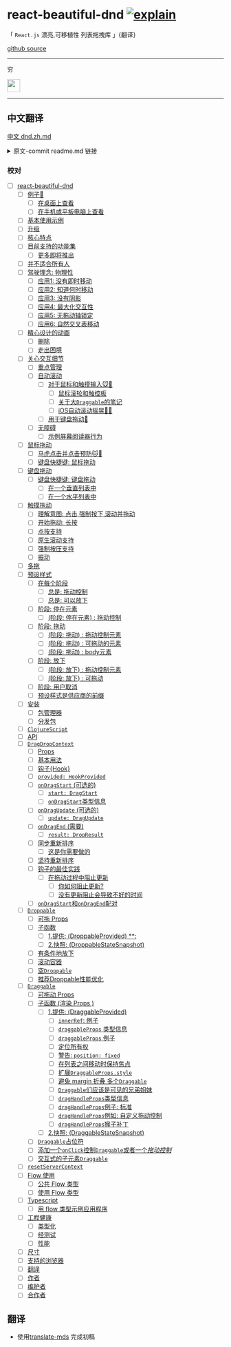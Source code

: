 # react-beautiful-dnd [![explain](http://llever.com/explain.svg)](https://github.com/chinanf-boy/Source-Explain)

「 `React.js` 漂亮,可移植性 列表拖拽库 」{翻译}

[github source](https://github.com/atlassian/react-beautiful-dnd)

---

穷

<a href="https://patreon.com/yobrave">
<img src="https://c5.patreon.com/external/logo/become_a_patron_button@2x.png" height="30">
</a>

---

## 中文翻译

[中文 dnd.zh.md](./dnd.zh.md)

<details>

<summary> 原文-commit readme.md 链接 </summary>

https://github.com/atlassian/react-beautiful-dnd/blob/cea1a62c0011f8560edf7935dc06cdfa71d51110/README.md

</details>

### 校对

- [ ] [react-beautiful-dnd](./dnd.zh.md#react-beautiful-dnd)
  - [ ] [例子🎉](./dnd.zh.md#%E4%BE%8B%E5%AD%90)
    - [ ] [在桌面上查看](./dnd.zh.md#%E5%9C%A8%E6%A1%8C%E9%9D%A2%E4%B8%8A%E6%9F%A5%E7%9C%8B)
    - [ ] [在手机或平板电脑上查看](./dnd.zh.md#%E5%9C%A8%E6%89%8B%E6%9C%BA%E6%88%96%E5%B9%B3%E6%9D%BF%E7%94%B5%E8%84%91%E4%B8%8A%E6%9F%A5%E7%9C%8B)
  - [ ] [基本使用示例](./dnd.zh.md#%E5%9F%BA%E6%9C%AC%E4%BD%BF%E7%94%A8%E7%A4%BA%E4%BE%8B)
  - [ ] [升级](./dnd.zh.md#%E5%8D%87%E7%BA%A7)
  - [ ] [核心特点](./dnd.zh.md#%E6%A0%B8%E5%BF%83%E7%89%B9%E7%82%B9)
  - [ ] [目前支持的功能集](./dnd.zh.md#%E7%9B%AE%E5%89%8D%E6%94%AF%E6%8C%81%E7%9A%84%E5%8A%9F%E8%83%BD%E9%9B%86)
    - [ ] [更多即将推出](./dnd.zh.md#%E6%9B%B4%E5%A4%9A%E5%8D%B3%E5%B0%86%E6%8E%A8%E5%87%BA)
  - [ ] [并不适合所有人](./dnd.zh.md#%E5%B9%B6%E4%B8%8D%E9%80%82%E5%90%88%E6%89%80%E6%9C%89%E4%BA%BA)
  - [ ] [驾驶理念: 物理性](./dnd.zh.md#%E9%A9%BE%E9%A9%B6%E7%90%86%E5%BF%B5-%E7%89%A9%E7%90%86%E6%80%A7)
    - [ ] [应用1: 没有即时移动](./dnd.zh.md#%E5%BA%94%E7%94%A81-%E6%B2%A1%E6%9C%89%E5%8D%B3%E6%97%B6%E7%A7%BB%E5%8A%A8)
    - [ ] [应用2: 知道何时移动](./dnd.zh.md#%E5%BA%94%E7%94%A82-%E7%9F%A5%E9%81%93%E4%BD%95%E6%97%B6%E7%A7%BB%E5%8A%A8)
    - [ ] [应用3: 没有阴影](./dnd.zh.md#%E5%BA%94%E7%94%A83-%E6%B2%A1%E6%9C%89%E9%98%B4%E5%BD%B1)
    - [ ] [应用4: 最大化交互性](./dnd.zh.md#%E5%BA%94%E7%94%A84-%E6%9C%80%E5%A4%A7%E5%8C%96%E4%BA%A4%E4%BA%92%E6%80%A7)
    - [ ] [应用5: 无拖动轴锁定](./dnd.zh.md#%E5%BA%94%E7%94%A85-%E6%97%A0%E6%8B%96%E5%8A%A8%E8%BD%B4%E9%94%81%E5%AE%9A)
    - [ ] [应用6: 自然交叉表移动](./dnd.zh.md#%E5%BA%94%E7%94%A86-%E8%87%AA%E7%84%B6%E4%BA%A4%E5%8F%89%E8%A1%A8%E7%A7%BB%E5%8A%A8)
  - [ ] [精心设计的动画](./dnd.zh.md#%E7%B2%BE%E5%BF%83%E8%AE%BE%E8%AE%A1%E7%9A%84%E5%8A%A8%E7%94%BB)
    - [ ] [删除](./dnd.zh.md#%E5%88%A0%E9%99%A4)
    - [ ] [走出困境](./dnd.zh.md#%E8%B5%B0%E5%87%BA%E5%9B%B0%E5%A2%83)
  - [ ] [关心交互细节](./dnd.zh.md#%E5%85%B3%E5%BF%83%E4%BA%A4%E4%BA%92%E7%BB%86%E8%8A%82)
    - [ ] [重点管理](./dnd.zh.md#%E9%87%8D%E7%82%B9%E7%AE%A1%E7%90%86)
    - [ ] [自动滚动](./dnd.zh.md#%E8%87%AA%E5%8A%A8%E6%BB%9A%E5%8A%A8)
      - [ ] [对于鼠标和触摸输入🐭📱](./dnd.zh.md#%E5%AF%B9%E4%BA%8E%E9%BC%A0%E6%A0%87%E5%92%8C%E8%A7%A6%E6%91%B8%E8%BE%93%E5%85%A5)
        - [ ] [鼠标滚轮和触控板](./dnd.zh.md#%E9%BC%A0%E6%A0%87%E6%BB%9A%E8%BD%AE%E5%92%8C%E8%A7%A6%E6%8E%A7%E6%9D%BF)
        - [ ] [关于大`Draggable`的笔记](./dnd.zh.md#%E5%85%B3%E4%BA%8E%E5%A4%A7draggable%E7%9A%84%E7%AC%94%E8%AE%B0)
        - [ ] [iOS自动滚动摇晃📱🤕](./dnd.zh.md#ios%E8%87%AA%E5%8A%A8%E6%BB%9A%E5%8A%A8%E6%91%87%E6%99%83)
      - [ ] [用于键盘拖动🎹](./dnd.zh.md#%E7%94%A8%E4%BA%8E%E9%94%AE%E7%9B%98%E6%8B%96%E5%8A%A8)
    - [ ] [无障碍](./dnd.zh.md#%E6%97%A0%E9%9A%9C%E7%A2%8D)
      - [ ] [示例屏幕阅读器行为](./dnd.zh.md#%E7%A4%BA%E4%BE%8B%E5%B1%8F%E5%B9%95%E9%98%85%E8%AF%BB%E5%99%A8%E8%A1%8C%E4%B8%BA)
  - [ ] [鼠标拖动](./dnd.zh.md#%E9%BC%A0%E6%A0%87%E6%8B%96%E5%8A%A8)
    - [ ] [马虎点击并点击预防🐱🎁](./dnd.zh.md#%E9%A9%AC%E8%99%8E%E7%82%B9%E5%87%BB%E5%B9%B6%E7%82%B9%E5%87%BB%E9%A2%84%E9%98%B2)
    - [ ] [键盘快捷键: 鼠标拖动](./dnd.zh.md#%E9%94%AE%E7%9B%98%E5%BF%AB%E6%8D%B7%E9%94%AE-%E9%BC%A0%E6%A0%87%E6%8B%96%E5%8A%A8)
  - [ ] [键盘拖动](./dnd.zh.md#%E9%94%AE%E7%9B%98%E6%8B%96%E5%8A%A8)
    - [ ] [键盘快捷键: 键盘拖动](./dnd.zh.md#%E9%94%AE%E7%9B%98%E5%BF%AB%E6%8D%B7%E9%94%AE-%E9%94%AE%E7%9B%98%E6%8B%96%E5%8A%A8)
      - [ ] [在一个垂直列表中](./dnd.zh.md#%E5%9C%A8%E4%B8%80%E4%B8%AA%E5%9E%82%E7%9B%B4%E5%88%97%E8%A1%A8%E4%B8%AD)
      - [ ] [在一个水平列表中](./dnd.zh.md#%E5%9C%A8%E4%B8%80%E4%B8%AA%E6%B0%B4%E5%B9%B3%E5%88%97%E8%A1%A8%E4%B8%AD)
  - [ ] [触摸拖动](./dnd.zh.md#%E8%A7%A6%E6%91%B8%E6%8B%96%E5%8A%A8)
    - [ ] [理解意图: 点击,强制按下,滚动并拖动](./dnd.zh.md#%E7%90%86%E8%A7%A3%E6%84%8F%E5%9B%BE-%E7%82%B9%E5%87%BB%E5%BC%BA%E5%88%B6%E6%8C%89%E4%B8%8B%E6%BB%9A%E5%8A%A8%E5%B9%B6%E6%8B%96%E5%8A%A8)
    - [ ] [开始拖动: 长按](./dnd.zh.md#%E5%BC%80%E5%A7%8B%E6%8B%96%E5%8A%A8-%E9%95%BF%E6%8C%89)
    - [ ] [点按支持](./dnd.zh.md#%E7%82%B9%E6%8C%89%E6%94%AF%E6%8C%81)
    - [ ] [原生滚动支持](./dnd.zh.md#%E5%8E%9F%E7%94%9F%E6%BB%9A%E5%8A%A8%E6%94%AF%E6%8C%81)
    - [ ] [强制按压支持](./dnd.zh.md#%E5%BC%BA%E5%88%B6%E6%8C%89%E5%8E%8B%E6%94%AF%E6%8C%81)
    - [ ] [振动](./dnd.zh.md#%E6%8C%AF%E5%8A%A8)
  - [ ] [多拖](./dnd.zh.md#%E5%A4%9A%E6%8B%96)
  - [ ] [预设样式](./dnd.zh.md#%E9%A2%84%E8%AE%BE%E6%A0%B7%E5%BC%8F)
    - [ ] [在每个阶段](./dnd.zh.md#%E5%9C%A8%E6%AF%8F%E4%B8%AA%E9%98%B6%E6%AE%B5)
      - [ ] [总是: 拖动控制](./dnd.zh.md#%E6%80%BB%E6%98%AF-%E6%8B%96%E5%8A%A8%E6%8E%A7%E5%88%B6)
      - [ ] [总是: 可以放下](./dnd.zh.md#%E6%80%BB%E6%98%AF-%E5%8F%AF%E4%BB%A5%E6%94%BE%E4%B8%8B)
    - [ ] [阶段: 停在元素](./dnd.zh.md#%E9%98%B6%E6%AE%B5-%E5%81%9C%E5%9C%A8%E5%85%83%E7%B4%A0)
      - [ ] [(阶段: 停在元素) : 拖动控制](./dnd.zh.md#%E9%98%B6%E6%AE%B5-%E5%81%9C%E5%9C%A8%E5%85%83%E7%B4%A0--%E6%8B%96%E5%8A%A8%E6%8E%A7%E5%88%B6)
    - [ ] [阶段: 拖动](./dnd.zh.md#%E9%98%B6%E6%AE%B5-%E6%8B%96%E5%8A%A8)
      - [ ] [(阶段: 拖动) : 拖动控制元素](./dnd.zh.md#%E9%98%B6%E6%AE%B5-%E6%8B%96%E5%8A%A8--%E6%8B%96%E5%8A%A8%E6%8E%A7%E5%88%B6%E5%85%83%E7%B4%A0)
      - [ ] [(阶段: 拖动) : 可拖动的元素](./dnd.zh.md#%E9%98%B6%E6%AE%B5-%E6%8B%96%E5%8A%A8--%E5%8F%AF%E6%8B%96%E5%8A%A8%E7%9A%84%E5%85%83%E7%B4%A0)
      - [ ] [(阶段: 拖动) : body元素](./dnd.zh.md#%E9%98%B6%E6%AE%B5-%E6%8B%96%E5%8A%A8--body%E5%85%83%E7%B4%A0)
    - [ ] [阶段: 放下](./dnd.zh.md#%E9%98%B6%E6%AE%B5-%E6%94%BE%E4%B8%8B)
      - [ ] [(阶段: 放下) : 拖动控制元素](./dnd.zh.md#%E9%98%B6%E6%AE%B5-%E6%94%BE%E4%B8%8B--%E6%8B%96%E5%8A%A8%E6%8E%A7%E5%88%B6%E5%85%83%E7%B4%A0)
      - [ ] [(阶段: 放下) : 可拖动](./dnd.zh.md#%E9%98%B6%E6%AE%B5-%E6%94%BE%E4%B8%8B--%E5%8F%AF%E6%8B%96%E5%8A%A8)
    - [ ] [阶段: 用户取消](./dnd.zh.md#%E9%98%B6%E6%AE%B5-%E7%94%A8%E6%88%B7%E5%8F%96%E6%B6%88)
    - [ ] [预设样式是供应商的前缀](./dnd.zh.md#%E9%A2%84%E8%AE%BE%E6%A0%B7%E5%BC%8F%E6%98%AF%E4%BE%9B%E5%BA%94%E5%95%86%E7%9A%84%E5%89%8D%E7%BC%80)
  - [ ] [安装](./dnd.zh.md#%E5%AE%89%E8%A3%85)
    - [ ] [包管理器](./dnd.zh.md#%E5%8C%85%E7%AE%A1%E7%90%86%E5%99%A8)
    - [ ] [分发包](./dnd.zh.md#%E5%88%86%E5%8F%91%E5%8C%85)
  - [ ] [`ClojureScript`](./dnd.zh.md#clojurescript)
  - [ ] [API](./dnd.zh.md#api)
  - [ ] [`DragDropContext`](./dnd.zh.md#dragdropcontext)
    - [ ] [Props](./dnd.zh.md#props)
    - [ ] [基本用法](./dnd.zh.md#%E5%9F%BA%E6%9C%AC%E7%94%A8%E6%B3%95)
    - [ ] [钩子{Hook}](./dnd.zh.md#%E9%92%A9%E5%AD%90hook)
    - [ ] [`provided: HookProvided`](./dnd.zh.md#provided-hookprovided)
    - [ ] [`onDragStart` (可选的)](./dnd.zh.md#ondragstart-%E5%8F%AF%E9%80%89%E7%9A%84)
      - [ ] [`start: DragStart`](./dnd.zh.md#start-dragstart)
      - [ ] [`onDragStart`类型信息](./dnd.zh.md#ondragstart%E7%B1%BB%E5%9E%8B%E4%BF%A1%E6%81%AF)
    - [ ] [`onDragUpdate` (可选的)](./dnd.zh.md#ondragupdate-%E5%8F%AF%E9%80%89%E7%9A%84)
      - [ ] [`update: DragUpdate`](./dnd.zh.md#update-dragupdate)
    - [ ] [`onDragEnd` (需要)](./dnd.zh.md#ondragend-%E9%9C%80%E8%A6%81)
      - [ ] [`result: DropResult`](./dnd.zh.md#result-dropresult)
    - [ ] [同步重新排序](./dnd.zh.md#%E5%90%8C%E6%AD%A5%E9%87%8D%E6%96%B0%E6%8E%92%E5%BA%8F)
      - [ ] [这是你需要做的](./dnd.zh.md#%E8%BF%99%E6%98%AF%E4%BD%A0%E9%9C%80%E8%A6%81%E5%81%9A%E7%9A%84)
    - [ ] [坚持重新排序](./dnd.zh.md#%E5%9D%9A%E6%8C%81%E9%87%8D%E6%96%B0%E6%8E%92%E5%BA%8F)
    - [ ] [钩子的最佳实践](./dnd.zh.md#%E9%92%A9%E5%AD%90%E7%9A%84%E6%9C%80%E4%BD%B3%E5%AE%9E%E8%B7%B5)
      - [ ] [在拖动过程中阻止更新](./dnd.zh.md#%E5%9C%A8%E6%8B%96%E5%8A%A8%E8%BF%87%E7%A8%8B%E4%B8%AD%E9%98%BB%E6%AD%A2%E6%9B%B4%E6%96%B0)
        - [ ] [你如何阻止更新?](./dnd.zh.md#%E4%BD%A0%E5%A6%82%E4%BD%95%E9%98%BB%E6%AD%A2%E6%9B%B4%E6%96%B0)
        - [ ] [没有更新阻止会导致不好的时间](./dnd.zh.md#%E6%B2%A1%E6%9C%89%E6%9B%B4%E6%96%B0%E9%98%BB%E6%AD%A2%E4%BC%9A%E5%AF%BC%E8%87%B4%E4%B8%8D%E5%A5%BD%E7%9A%84%E6%97%B6%E9%97%B4)
    - [ ] [`onDragStart`和`onDragEnd`配对](./dnd.zh.md#ondragstart%E5%92%8Condragend%E9%85%8D%E5%AF%B9)
  - [ ] [`Droppable`](./dnd.zh.md#droppable)
    - [ ] [可拖 Props](./dnd.zh.md#%E5%8F%AF%E6%8B%96-props)
    - [ ] [子函数](./dnd.zh.md#%E5%AD%90%E5%87%BD%E6%95%B0)
      - [ ] [1.提供:  (DroppableProvided) \*\*:](./dnd.zh.md#1%E6%8F%90%E4%BE%9B--droppableprovided-%5C%5C)
      - [ ] [2.快照:  (DroppableStateSnapshot)](./dnd.zh.md#2%E5%BF%AB%E7%85%A7--droppablestatesnapshot)
    - [ ] [有条件地放下](./dnd.zh.md#%E6%9C%89%E6%9D%A1%E4%BB%B6%E5%9C%B0%E6%94%BE%E4%B8%8B)
    - [ ] [滚动容器](./dnd.zh.md#%E6%BB%9A%E5%8A%A8%E5%AE%B9%E5%99%A8)
    - [ ] [空`Droppable`](./dnd.zh.md#%E7%A9%BAdroppable)
    - [ ] [推荐Droppable性能优化](./dnd.zh.md#%E6%8E%A8%E8%8D%90droppable%E6%80%A7%E8%83%BD%E4%BC%98%E5%8C%96)
  - [ ] [`Draggable`](./dnd.zh.md#draggable)
    - [ ] [可拖动 Props](./dnd.zh.md#%E5%8F%AF%E6%8B%96%E5%8A%A8-props)
    - [ ] [子函数 (渲染 Props )](./dnd.zh.md#%E5%AD%90%E5%87%BD%E6%95%B0-%E6%B8%B2%E6%9F%93-props-)
      - [ ] [1.提供:  (DraggableProvided)](./dnd.zh.md#1%E6%8F%90%E4%BE%9B--draggableprovided)
        - [ ] [`innerRef`: 例子](./dnd.zh.md#innerref-%E4%BE%8B%E5%AD%90)
        - [ ] [`draggableProps` 类型信息](./dnd.zh.md#draggableprops-%E7%B1%BB%E5%9E%8B%E4%BF%A1%E6%81%AF)
        - [ ] [`draggableProps` 例子](./dnd.zh.md#draggableprops-%E4%BE%8B%E5%AD%90)
        - [ ] [定位所有权](./dnd.zh.md#%E5%AE%9A%E4%BD%8D%E6%89%80%E6%9C%89%E6%9D%83)
        - [ ] [警告: `position: fixed`](./dnd.zh.md#%E8%AD%A6%E5%91%8A-position-fixed)
        - [ ] [在列表之间移动时保持焦点](./dnd.zh.md#%E5%9C%A8%E5%88%97%E8%A1%A8%E4%B9%8B%E9%97%B4%E7%A7%BB%E5%8A%A8%E6%97%B6%E4%BF%9D%E6%8C%81%E7%84%A6%E7%82%B9)
        - [ ] [扩展`DraggableProps.style`](./dnd.zh.md#%E6%89%A9%E5%B1%95draggablepropsstyle)
        - [ ] [避免 margin 折叠 多个`Draggable`](./dnd.zh.md#%E9%81%BF%E5%85%8D-margin-%E6%8A%98%E5%8F%A0-%E5%A4%9A%E4%B8%AAdraggable)
        - [ ] [`Draggable`们应该是可见的兄弟姐妹](./dnd.zh.md#draggable%E4%BB%AC%E5%BA%94%E8%AF%A5%E6%98%AF%E5%8F%AF%E8%A7%81%E7%9A%84%E5%85%84%E5%BC%9F%E5%A7%90%E5%A6%B9)
        - [ ] [`dragHandleProps`类型信息](./dnd.zh.md#draghandleprops%E7%B1%BB%E5%9E%8B%E4%BF%A1%E6%81%AF)
        - [ ] [`dragHandleProps`例子: 标准](./dnd.zh.md#draghandleprops%E4%BE%8B%E5%AD%90-%E6%A0%87%E5%87%86)
        - [ ] [`dragHandleProps`例如: 自定义拖动控制](./dnd.zh.md#draghandleprops%E4%BE%8B%E5%A6%82-%E8%87%AA%E5%AE%9A%E4%B9%89%E6%8B%96%E5%8A%A8%E6%8E%A7%E5%88%B6)
        - [ ] [`dragHandleProps`猴子补丁](./dnd.zh.md#draghandleprops%E7%8C%B4%E5%AD%90%E8%A1%A5%E4%B8%81)
      - [ ] [2.快照:  (DraggableStateSnapshot)](./dnd.zh.md#2%E5%BF%AB%E7%85%A7--draggablestatesnapshot)
    - [ ] [`Draggable`占位符](./dnd.zh.md#draggable%E5%8D%A0%E4%BD%8D%E7%AC%A6)
    - [ ] [添加一个`onClick`控制`Draggable`或者一个*拖动控制*](./dnd.zh.md#%E6%B7%BB%E5%8A%A0%E4%B8%80%E4%B8%AAonclick%E6%8E%A7%E5%88%B6draggable%E6%88%96%E8%80%85%E4%B8%80%E4%B8%AA%E6%8B%96%E5%8A%A8%E6%8E%A7%E5%88%B6)
    - [ ] [交互式的子元素`Draggable`](./dnd.zh.md#%E4%BA%A4%E4%BA%92%E5%BC%8F%E7%9A%84%E5%AD%90%E5%85%83%E7%B4%A0draggable)
  - [ ] [`resetServerContext`](./dnd.zh.md#resetservercontext)
  - [ ] [Flow 使用](./dnd.zh.md#flow-%E4%BD%BF%E7%94%A8)
    - [ ] [公共 Flow 类型](./dnd.zh.md#%E5%85%AC%E5%85%B1-flow-%E7%B1%BB%E5%9E%8B)
    - [ ] [使用 Flow 类型](./dnd.zh.md#%E4%BD%BF%E7%94%A8-flow-%E7%B1%BB%E5%9E%8B)
  - [ ] [Typescript](./dnd.zh.md#typescript)
    - [ ] [用 flow 类型示例应用程序](./dnd.zh.md#%E7%94%A8-flow-%E7%B1%BB%E5%9E%8B%E7%A4%BA%E4%BE%8B%E5%BA%94%E7%94%A8%E7%A8%8B%E5%BA%8F)
  - [ ] [工程健康](./dnd.zh.md#%E5%B7%A5%E7%A8%8B%E5%81%A5%E5%BA%B7)
    - [ ] [类型化](./dnd.zh.md#%E7%B1%BB%E5%9E%8B%E5%8C%96)
    - [ ] [经测试](./dnd.zh.md#%E7%BB%8F%E6%B5%8B%E8%AF%95)
    - [ ] [性能](./dnd.zh.md#%E6%80%A7%E8%83%BD)
  - [ ] [尺寸](./dnd.zh.md#%E5%B0%BA%E5%AF%B8)
  - [ ] [支持的浏览器](./dnd.zh.md#%E6%94%AF%E6%8C%81%E7%9A%84%E6%B5%8F%E8%A7%88%E5%99%A8)
  - [ ] [翻译](./dnd.zh.md#%E7%BF%BB%E8%AF%91)
  - [ ] [作者](./dnd.zh.md#%E4%BD%9C%E8%80%85)
  - [ ] [维护者](./dnd.zh.md#%E7%BB%B4%E6%8A%A4%E8%80%85)
  - [ ] [合作者](./dnd.zh.md#%E5%90%88%E4%BD%9C%E8%80%85)
<!-- END doctoc generated TOC please keep comment here to allow auto update -->


## 翻译

- 使用[translate-mds](https://github.com/chinanf-boy/translate-mds) 完成初稿